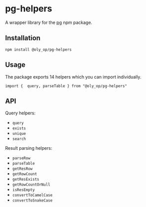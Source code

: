 # pg-helpers
A wrapper library for the [pg](https://www.npmjs.com/package/pg) npm package.

## Installation
`npm install @oly_op/pg-helpers`

## Usage
The package exports 14 helpers which you can import individually.

`import {  query, parseTable } from "@oly_op/pg-helpers"`

## API

Query helpers:
* `query`
* `exists`
* `unique`
* `search`

Result parsing helpers:
* `parseRow`
* `parseTable`
* `getResRow`
* `getRowCount`
* `getResExists`
* `getRowCountOrNull`
* `isResEmpty`
* `convertToCamelCase`
* `convertToSnakeCase`
